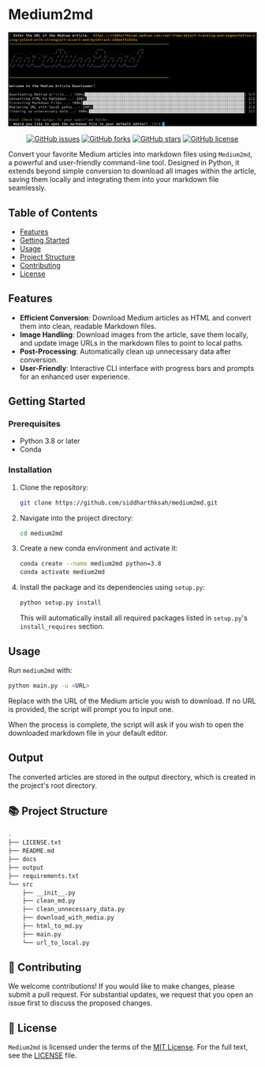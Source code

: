 # Medium2md

<p align="center">
  <img src="./docs/demo.png" alt="Medium2md Demo">
</p>

<p align="center">
  <a href="https://github.com/siddharthksah/medium2md/issues"><img alt="GitHub issues" src="https://img.shields.io/github/issues/siddharthksah/medium2md"></a>
  <a href="https://github.com/siddharthksah/medium2md/network"><img alt="GitHub forks" src="https://img.shields.io/github/forks/siddharthksah/medium2md"></a>
  <a href="https://github.com/siddharthksah/medium2md/stargazers"><img alt="GitHub stars" src="https://img.shields.io/github/stars/siddharthksah/medium2md"></a>
  <a href="https://github.com/siddharthksah/medium2md/blob/main/LICENSE.txt"><img alt="GitHub license" src="https://img.shields.io/github/license/siddharthksah/medium2md"></a>
</p>

Convert your favorite Medium articles into markdown files using `Medium2md`, a powerful and user-friendly command-line tool. Designed in Python, it extends beyond simple conversion to download all images within the article, saving them locally and integrating them into your markdown file seamlessly.

## Table of Contents

- [Features](#features)
- [Getting Started](#getting-started)
- [Usage](#usage)
- [Project Structure](#project-structure)
- [Contributing](#contributing)
- [License](#license)

## Features

- **Efficient Conversion**: Download Medium articles as HTML and convert them into clean, readable Markdown files.
- **Image Handling**: Download images from the article, save them locally, and update image URLs in the markdown files to point to local paths.
- **Post-Processing**: Automatically clean up unnecessary data after conversion.
- **User-Friendly**: Interactive CLI interface with progress bars and prompts for an enhanced user experience.

## Getting Started

### Prerequisites

- Python 3.8 or later
- Conda

### Installation

1. Clone the repository:

    ```bash
    git clone https://github.com/siddharthksah/medium2md.git
    ```

2. Navigate into the project directory:

    ```bash
    cd medium2md
    ```

3. Create a new conda environment and activate it:

    ```bash
    conda create --name medium2md python=3.8
    conda activate medium2md
    ```

4. Install the package and its dependencies using `setup.py`:

    ```bash
    python setup.py install
    ```

   This will automatically install all required packages listed in `setup.py`'s `install_requires` section.


## Usage

Run `medium2md` with:

```bash
python main.py -u <URL>
```

Replace <URL> with the URL of the Medium article you wish to download. If no URL is provided, the script will prompt you to input one.

When the process is complete, the script will ask if you wish to open the downloaded markdown file in your default editor.

## Output
The converted articles are stored in the output directory, which is created in the project's root directory.

## 📚 Project Structure
```markdown
.
├── LICENSE.txt
├── README.md
├── docs
├── output
├── requirements.txt
└── src
    ├── __init__.py
    ├── clean_md.py
    ├── clean_unnecessary_data.py
    ├── download_with_media.py
    ├── html_to_md.py
    ├── main.py
    └── url_to_local.py
```

## 🤝 Contributing
We welcome contributions! If you would like to make changes, please submit a pull request. For substantial updates, we request that you open an issue first to discuss the proposed changes.

## 📃 License
`Medium2md` is licensed under the terms of the [MIT License](./LICENSE.txt). For the full text, see the [LICENSE](./LICENSE.txt) file.


